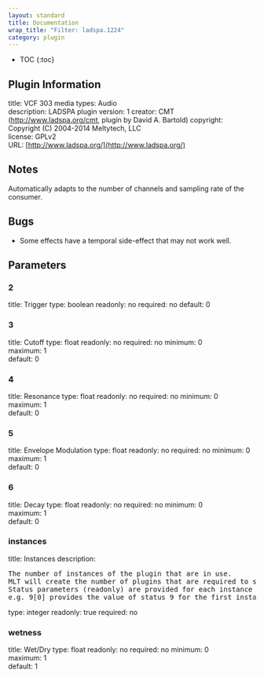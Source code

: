 ```yaml
---
layout: standard
title: Documentation
wrap_title: "Filter: ladspa.1224"
category: plugin
---
```

* TOC
{:toc}

## Plugin Information

title: VCF 303
media types:
Audio  
description: LADSPA plugin
version: 1
creator: CMT (http://www.ladspa.org/cmt, plugin by David A. Bartold)
copyright: Copyright (C) 2004-2014 Meltytech, LLC  
license: GPLv2  
URL: [http://www.ladspa.org/](http://www.ladspa.org/)  

## Notes

Automatically adapts to the number of channels and sampling rate of the consumer.

## Bugs

* Some effects have a temporal side-effect that may not work well.


## Parameters

### 2

title: Trigger  type: boolean
readonly: no
required: no
default: 0  

### 3

title: Cutoff  type: float
readonly: no
required: no
minimum: 0  
maximum: 1  
default: 0  

### 4

title: Resonance  type: float
readonly: no
required: no
minimum: 0  
maximum: 1  
default: 0  

### 5

title: Envelope Modulation  type: float
readonly: no
required: no
minimum: 0  
maximum: 1  
default: 0  

### 6

title: Decay  type: float
readonly: no
required: no
minimum: 0  
maximum: 1  
default: 0  

### instances

title: Instances  description:
<pre>
The number of instances of the plugin that are in use.
MLT will create the number of plugins that are required to support the number of audio channels.
Status parameters (readonly) are provided for each instance and are accessed by specifying the instance number after the identifier (starting at zero).
e.g. 9[0] provides the value of status 9 for the first instance.
</pre>
type: integer
readonly: true
required: no

### wetness

title: Wet/Dry  type: float
readonly: no
required: no
minimum: 0  
maximum: 1  
default: 1  

